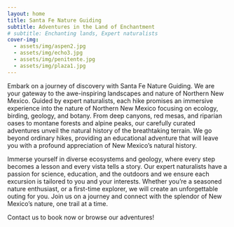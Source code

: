 ```yaml
---
layout: home
title: Santa Fe Nature Guiding
subtitle: Adventures in the Land of Enchantment
# subtitle: Enchanting lands, Expert naturalists
cover-img:
  - assets/img/aspen2.jpg
  - assets/img/echo3.jpg
  - assets/img/penitente.jpg
  - assets/img/plaza1.jpg
---
```


Embark on a journey of discovery with Santa Fe Nature Guiding. We are your gateway to the awe-inspiring landscapes and nature of Northern New Mexico. Guided by expert naturalists, each hike promises an immersive experience into the nature of Northern New Mexico focusing on ecology, birding, geology, and botany. From deep canyons, red mesas, and riparian oases to montane forests and alpine peaks, our carefully curated adventures unveil the natural history of the breathtaking terrain. We go beyond ordinary hikes, providing an educational adventure that will leave you with a profound appreciation of New Mexico’s natural history.

Immerse yourself in diverse ecosystems and geology, where every step becomes a lesson and every vista tells a story. Our expert naturalists have a passion for science, education, and the outdoors and we ensure each excursion is tailored to you and your interests. Whether you’re a seasoned nature enthusiast, or a first-time explorer, we will create an unforgettable outing for you. Join us on a journey and connect with the splendor of New Mexico’s nature, one trail at a time.

Contact us to book now or browse our adventures!
